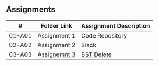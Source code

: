 ## Assignments

|  #  | Folder Link | Assignment Description |
| :-: | ----------- | ---------------------- |
|  01-A01  | Assignment 1                               | Code Repository                          |
|  02-A02  | Assignment 2                               | Slack                                    |
|  03-A03  |[Assignemnt 3](./03-A03/README.md)          | [BST Delete](./03-A03/README.md)|        |
